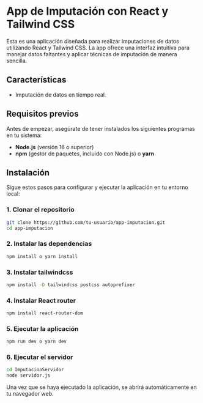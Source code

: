 # App de Imputación con React y Tailwind CSS

Esta es una aplicación diseñada para realizar imputaciones de datos utilizando React y Tailwind CSS. La app ofrece una interfaz intuitiva para manejar datos faltantes y aplicar técnicas de imputación de manera sencilla.

## Características

- Imputación de datos en tiempo real.

## Requisitos previos

Antes de empezar, asegúrate de tener instalados los siguientes programas en tu sistema:

- **Node.js** (versión 16 o superior)
- **npm** (gestor de paquetes, incluido con Node.js) o **yarn**

## Instalación

Sigue estos pasos para configurar y ejecutar la aplicación en tu entorno local:

### 1. Clonar el repositorio

```bash
git clone https://github.com/tu-usuario/app-imputacion.git
cd app-imputacion
```

### 2. Instalar las dependencias
```bash
npm install o yarn install
```

### 3. Instalar tailwindcss
```bash
npm install -D tailwindcss postcss autoprefixer
```

### 4. Instalar React router
```bash
npm install react-router-dom
```

### 5. Ejecutar la aplicación
```bash
npm run dev o yarn dev
```

### 6. Ejecutar el servidor
```bash
cd ImputacionServidor
node servidor.js
```

Una vez que se haya ejecutado la aplicación, se abrirá automáticamente en tu navegador web.
